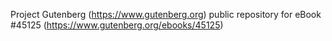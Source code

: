 Project Gutenberg (https://www.gutenberg.org) public repository for eBook #45125 (https://www.gutenberg.org/ebooks/45125)
